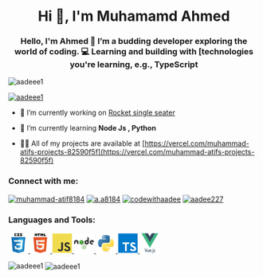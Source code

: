 <h1 align="center">Hi 👋, I'm Muhamamd Ahmed</h1>
<h3 align="center">Hello, I'm Ahmed 🌱 I’m a budding developer exploring the world of coding. 💻 Learning and building with [technologies you're learning, e.g., TypeScript</h3>

<p align="left"> <img src="https://komarev.com/ghpvc/?username=aadeee1&label=Profile%20views&color=0e75b6&style=flat" alt="aadeee1" /> </p>

<p align="left"> <a href="https://github.com/ryo-ma/github-profile-trophy"><img src="https://github-profile-trophy.vercel.app/?username=aadeee1" alt="aadeee1" /></a> </p>

- 🔭 I’m currently working on [Rocket single seater](https://q2-wheat.vercel.app/)

- 🌱 I’m currently learning **Node Js , Python**

- 👨‍💻 All of my projects are available at [https://vercel.com/muhammad-atifs-projects-82590f5f](https://vercel.com/muhammad-atifs-projects-82590f5f)

<h3 align="left">Connect with me:</h3>
<p align="left">
<a href="https://linkedin.com/in/muhammad-atif8184" target="blank"><img align="center" src="https://raw.githubusercontent.com/rahuldkjain/github-profile-readme-generator/master/src/images/icons/Social/linked-in-alt.svg" alt="muhammad-atif8184" height="30" width="40" /></a>
<a href="https://fb.com/a.a8184" target="blank"><img align="center" src="https://raw.githubusercontent.com/rahuldkjain/github-profile-readme-generator/master/src/images/icons/Social/facebook.svg" alt="a.a8184" height="30" width="40" /></a>
<a href="https://www.youtube.com/c/codewithaadee" target="blank"><img align="center" src="https://raw.githubusercontent.com/rahuldkjain/github-profile-readme-generator/master/src/images/icons/Social/youtube.svg" alt="codewithaadee" height="30" width="40" /></a>
<a href="https://discord.gg/aadee227" target="blank"><img align="center" src="https://raw.githubusercontent.com/rahuldkjain/github-profile-readme-generator/master/src/images/icons/Social/discord.svg" alt="aadee227" height="30" width="40" /></a>
</p>

<h3 align="left">Languages and Tools:</h3>
<p align="left"> <a href="https://www.w3schools.com/css/" target="_blank" rel="noreferrer"> <img src="https://raw.githubusercontent.com/devicons/devicon/master/icons/css3/css3-original-wordmark.svg" alt="css3" width="40" height="40"/> </a> <a href="https://www.w3.org/html/" target="_blank" rel="noreferrer"> <img src="https://raw.githubusercontent.com/devicons/devicon/master/icons/html5/html5-original-wordmark.svg" alt="html5" width="40" height="40"/> </a> <a href="https://developer.mozilla.org/en-US/docs/Web/JavaScript" target="_blank" rel="noreferrer"> <img src="https://raw.githubusercontent.com/devicons/devicon/master/icons/javascript/javascript-original.svg" alt="javascript" width="40" height="40"/> </a> <a href="https://nodejs.org" target="_blank" rel="noreferrer"> <img src="https://raw.githubusercontent.com/devicons/devicon/master/icons/nodejs/nodejs-original-wordmark.svg" alt="nodejs" width="40" height="40"/> </a> <a href="https://www.python.org" target="_blank" rel="noreferrer"> <img src="https://raw.githubusercontent.com/devicons/devicon/master/icons/python/python-original.svg" alt="python" width="40" height="40"/> </a> <a href="https://www.typescriptlang.org/" target="_blank" rel="noreferrer"> <img src="https://raw.githubusercontent.com/devicons/devicon/master/icons/typescript/typescript-original.svg" alt="typescript" width="40" height="40"/> </a> <a href="https://vuejs.org/" target="_blank" rel="noreferrer"> <img src="https://raw.githubusercontent.com/devicons/devicon/master/icons/vuejs/vuejs-original-wordmark.svg" alt="vuejs" width="40" height="40"/> </a> </p>

<p><img align="left" src="https://github-readme-stats.vercel.app/api/top-langs?username=aadeee1&show_icons=true&locale=en&layout=compact" alt="aadeee1" /></p>

<p>&nbsp;<img align="center" src="https://github-readme-stats.vercel.app/api?username=aadeee1&show_icons=true&locale=en" alt="aadeee1" /></p>
